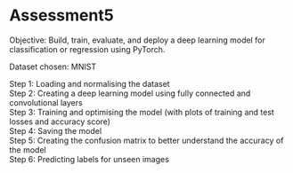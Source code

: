 # Assessment5

Objective:
Build, train, evaluate, and deploy a deep learning model for classification or regression using PyTorch. 

Dataset chosen: MNIST

Step 1: Loading and normalising the dataset
</br>Step 2: Creating a deep learning model using fully connected and convolutional layers
</br>Step 3: Training and optimising the model (with plots of training and test losses and accuracy score)
</br>Step 4: Saving the model
</br>Step 5: Creating the confusion matrix to better understand the accuracy of the model
</br>Step 6: Predicting labels for unseen images

